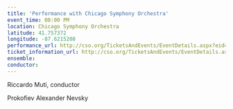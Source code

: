 ```yaml
---
title: 'Performance with Chicago Symphony Orchestra'
event_time: 08:00 PM
location: Chicago Symphony Orchestra
latitude: 41.757372
longitude: -87.6215208
performance_url: http://cso.org/TicketsAndEvents/EventDetails.aspx?eid=6376
ticket_information_url: http://cso.org/TicketsAndEvents/EventDetails.aspx?eid=6376
ensemble: 
conductor: 
---
```

Riccardo Muti, conductor

Prokofiev  Alexander Nevsky